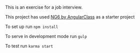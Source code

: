 This is an exercise for a job interview.

This project has used [NG6 by AngularClass](https://github.com/AngularClass/NG6-starter) as a starter project

To set up run
`npm install`

To serve in development mode run
`gulp`

To test run
`karma start`
